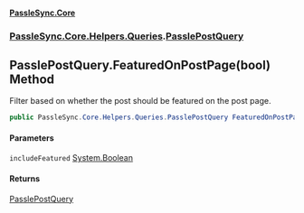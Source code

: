 #### [PassleSync.Core](index.md 'index')
### [PassleSync.Core.Helpers.Queries](PassleSync.Core.Helpers.Queries.md 'PassleSync.Core.Helpers.Queries').[PasslePostQuery](PassleSync.Core.Helpers.Queries.PasslePostQuery.md 'PassleSync.Core.Helpers.Queries.PasslePostQuery')

## PasslePostQuery.FeaturedOnPostPage(bool) Method

Filter based on whether the post should be featured on the post page.

```csharp
public PassleSync.Core.Helpers.Queries.PasslePostQuery FeaturedOnPostPage(bool includeFeatured);
```
#### Parameters

<a name='PassleSync.Core.Helpers.Queries.PasslePostQuery.FeaturedOnPostPage(bool).includeFeatured'></a>

`includeFeatured` [System.Boolean](https://docs.microsoft.com/en-us/dotnet/api/System.Boolean 'System.Boolean')

#### Returns
[PasslePostQuery](PassleSync.Core.Helpers.Queries.PasslePostQuery.md 'PassleSync.Core.Helpers.Queries.PasslePostQuery')